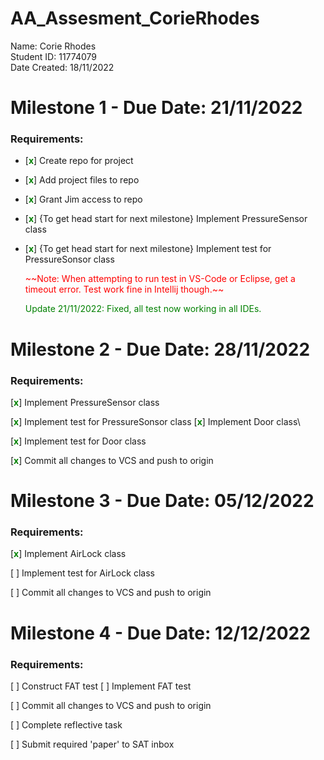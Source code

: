 # AA\_Assesment\_CorieRhodes

Name: Corie Rhodes \
Student ID: 11774079 \
Date Created: 18/11/2022 


# Milestone 1 - Due Date: 21/11/2022

### Requirements:

* [<span style="color:green; font-weight: bold;">x</span>] Create repo for project

* [<span style="color:green; font-weight: bold;">x</span>]  Add project files to repo

* [<span style="color:green; font-weight: bold;">x</span>]  Grant Jim access to repo

* [<span style="color:green; font-weight: bold;">x</span>] \{To get head start for next milestone\} Implement PressureSensor class

* [<span style="color:green; font-weight: bold;">x</span>] \{To get head start for next milestone\} Implement test for PressureSonsor class
	  
  <span style="color:red">\~\~Note: When attempting to run test in VS-Code or Eclipse, get a timeout error. Test work fine in Intellij though.\~\~</span>
  
  <span style="color:green">Update 21/11/2022: Fixed, all test now working in all IDEs.</span>

# Milestone 2 - Due Date:  28/11/2022

### Requirements:

[<span style="color:green; font-weight: bold;">x</span>] Implement PressureSensor class

[<span style="color:green; font-weight: bold;">x</span>] Implement test for PressureSonsor class
[<span style="color:green; font-weight: bold;">x</span>] Implement Door class\\

[<span style="color:green; font-weight: bold;">x</span>] Implement test for Door class

[<span style="color:green; font-weight: bold;">x</span>] Commit all changes to VCS and push to origin

# Milestone 3 - Due Date: 05/12/2022

### Requirements:

[<span style="color:green; font-weight: bold;">x</span>] Implement AirLock class

[ ] Implement test for AirLock class

[ ] Commit all changes to VCS and push to origin

# Milestone 4 - Due Date: 12/12/2022

### Requirements:

[ ] Construct FAT test
[ ] Implement FAT test

[ ] Commit all changes to VCS and push to origin

[ ] Complete reflective task

[ ] Submit required 'paper' to SAT inbox
